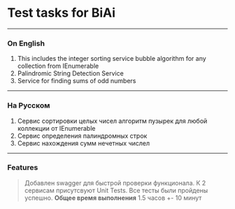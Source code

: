 # Test tasks for BiAi

---

### On English

1. This includes the integer sorting service bubble algorithm for any collection from IEnumerable
2. Palindromic String Detection Service
3. Service for finding sums of odd numbers

----

### На Русском

1. Сервис сортировки целых чисел алгоритм пузырек для любой коллекции от IEnumerable
2. Сервис определения палиндромных строк
3. Сервис нахождения сумм нечетных числел

---

### Features

> Добавлен swagger для быстрой проверки функционала.
> К 2 сервисам присутсвуют Unit Tests. Все тесты были пройдены успешно.
> **Общее время выполнения** 1.5 часов +- 10 минут